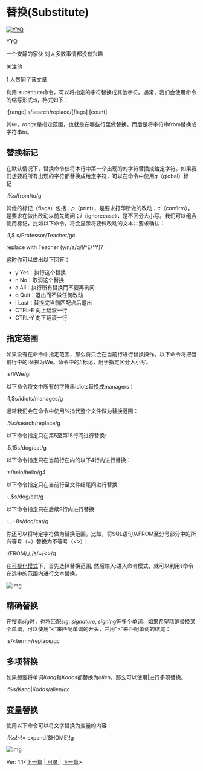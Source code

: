# 替换(Substitute)

[![YYQ](https://pic1.zhimg.com/v2-c4432de041354a82800b86e53483c9c7_xs.jpg?source=172ae18b)](https://www.zhihu.com/people/anthony.yuan)

[YYQ](https://www.zhihu.com/people/anthony.yuan)

一个安静的家伙 对大多数事情都没有兴趣

关注他

1 人赞同了该文章

利用:substitute命令，可以将指定的字符替换成其他字符。通常，我们会使用命令的缩写形式:s，格式如下：

:[range] s/search/replace/[flags] [count]

其中，*range*是指定范围，也就是在哪些行里做替换。而后是将字符串from替换成字符串to。

## **替换标记**

在默认情况下，替换命令仅将本行中第一个出现的的字符替换成给定字符。如果我们想要将所有出现的字符都替换成给定字符，可以在命令中使用*g*（global）标记：

:%s/from/to/g

其他的标记（flags）包括：*p*（print），是要求打印所做的改动；*c*（confirm），是要求在做出改动以前先询问；*i*（ignorecase），是不区分大小写。我们可以组合使用标记，比如以下命令，将会显示将要做改动的文本并要求确认：

:1,$ s/Professor/Teacher/gc

replace with Teacher (y/n/a/q/l/^E/^Y)?

这时你可以做出以下回答：

- y Yes：执行这个替换
- n No：取消这个替换
- a All：执行所有替换而不要再询问
- q Quit：退出而不做任何改动
- l Last：替换完当前匹配点后退出
- CTRL-E 向上翻滚一行
- CTRL-Y 向下翻滚一行

## **指定范围**

如果没有在命令中指定范围，那么将只会在当前行进行替换操作。以下命令将把当前行中的I替换为We。命令中的/i标记，用于指定区分大小写。

:s/I/We/gi

以下命令将文中所有的字符串idiots替换成managers：

:1,$s/idiots/manages/g

通常我们会在命令中使用%指代整个文件做为替换范围：

:%s/search/replace/g

以下命令指定只在第5至第15行间进行替换:

:5,15s/dog/cat/g

以下命令指定只在当前行在内的以下4行内进行替换：

:s/helo/hello/g4

以下命令指定只在当前行至文件结尾间进行替换:

:.,$s/dog/cat/g

以下命令指定只在后续9行内进行替换:

:.,.+8s/dog/cat/g

你还可以将特定字符做为替换范围。比如，将SQL语句从FROM至分号部分中的所有等号（=）替换为不等号（<>）：

:/FROM/,/;/s/=/<>/g

在[可视化模式](https://link.zhihu.com/?target=http%3A//yyq123.blogspot.com/2010/11/vim-visual-mode.html)下，首先选择替换范围, 然后输入:进入命令模式，就可以利用s命令在选中的范围内进行文本替换。

![img](https://pic4.zhimg.com/80/v2-61f2b847b70fe32dbe898e1573843057_720w.png)

## **精确替换**

在搜索*sig*时，也将匹配*sig*, *signature*, *signing*等多个单词。如果希望精确替换某个单词，可以使用“\<”来匹配单词的开头，并用“\>”来匹配单词的结尾：

:s/\<term\>/replace/gc

## **多项替换**

如果想要将单词*Kang*和*Kodos*都替换为*alien*，那么可以使用|进行多项替换。

:%s/Kang\|Kodos/alien/gc

## **变量替换**

使用以下命令可以将文字替换为变量的内容：

:%s!\~!\= expand($HOME)!g

![img](https://pic1.zhimg.com/80/v2-50c15c88c652bb952413d108988841f4_720w.png)



Ver: 1.1<[上一篇](https://link.zhihu.com/?target=http%3A//yyq123.blogspot.com/2009/03/vim.html) |[ 目录 ](https://link.zhihu.com/?target=http%3A//yyq123.github.com/learn-vim/learn-vi-00-List.html)| [下一篇](https://link.zhihu.com/?target=http%3A//yyq123.blogspot.com/2010/08/vim-print.html)>